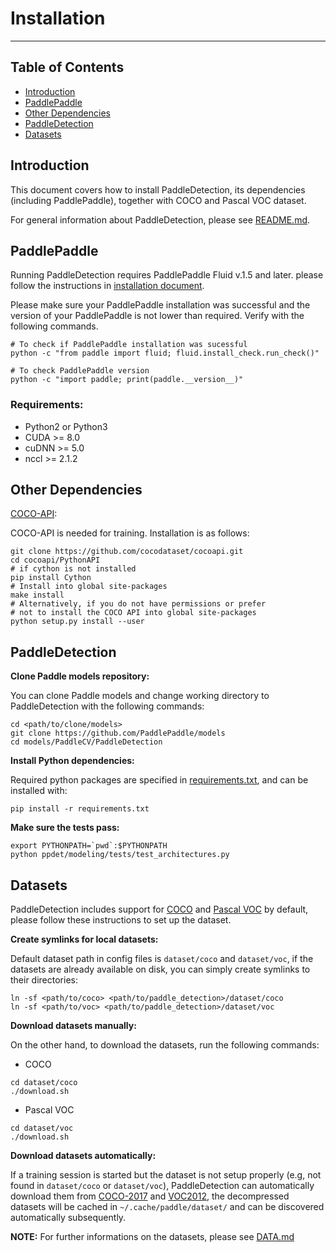 # Installation

---
## Table of Contents

- [Introduction](#introduction)
- [PaddlePaddle](#paddlepaddle)
- [Other Dependencies](#other-dependencies)
- [PaddleDetection](#paddle-detection)
- [Datasets](#datasets)


## Introduction

This document covers how to install PaddleDetection, its dependencies
(including PaddlePaddle), together with COCO and Pascal VOC dataset.

For general information about PaddleDetection, please see [README.md](../README.md).


## PaddlePaddle

Running PaddleDetection requires PaddlePaddle Fluid v.1.5 and later. please follow the instructions in [installation document](http://www.paddlepaddle.org.cn/).

Please make sure your PaddlePaddle installation was successful and the version
of your PaddlePaddle is not lower than required. Verify with the following commands.

```
# To check if PaddlePaddle installation was sucessful
python -c "from paddle import fluid; fluid.install_check.run_check()"

# To check PaddlePaddle version
python -c "import paddle; print(paddle.__version__)"
```

### Requirements:

- Python2 or Python3
- CUDA >= 8.0
- cuDNN >= 5.0
- nccl >= 2.1.2


## Other Dependencies

[COCO-API](https://github.com/cocodataset/cocoapi):

COCO-API is needed for training. Installation is as follows:

    git clone https://github.com/cocodataset/cocoapi.git
    cd cocoapi/PythonAPI
    # if cython is not installed
    pip install Cython
    # Install into global site-packages
    make install
    # Alternatively, if you do not have permissions or prefer
    # not to install the COCO API into global site-packages
    python setup.py install --user


## PaddleDetection

**Clone Paddle models repository:**

You can clone Paddle models and change working directory to PaddleDetection
with the following commands:

```
cd <path/to/clone/models>
git clone https://github.com/PaddlePaddle/models
cd models/PaddleCV/PaddleDetection
```

**Install Python dependencies:**

Required python packages are specified in [requirements.txt](../requirements.txt), and can be installed with:

```
pip install -r requirements.txt
```

**Make sure the tests pass:**

```
export PYTHONPATH=`pwd`:$PYTHONPATH
python ppdet/modeling/tests/test_architectures.py
```


## Datasets

PaddleDetection includes support for [COCO](http://cocodataset.org) and [Pascal VOC](http://host.robots.ox.ac.uk/pascal/VOC/) by default, please follow these instructions to set up the dataset.

**Create symlinks for local datasets:**

Default dataset path in config files is `dataset/coco` and `dataset/voc`, if the
datasets are already available on disk, you can simply create symlinks to
their directories:

```
ln -sf <path/to/coco> <path/to/paddle_detection>/dataset/coco
ln -sf <path/to/voc> <path/to/paddle_detection>/dataset/voc
```

**Download datasets manually:**

On the other hand, to download the datasets, run the following commands:

- COCO

```
cd dataset/coco
./download.sh
```

- Pascal VOC

```
cd dataset/voc
./download.sh
```

**Download datasets automatically:**

If a training session is started but the dataset is not setup properly (e.g,
not found in `dataset/coco` or `dataset/voc`), PaddleDetection can automatically
download them from [COCO-2017](http://images.cocodataset.org) and
[VOC2012](http://host.robots.ox.ac.uk/pascal/VOC), the decompressed datasets
will be cached in `~/.cache/paddle/dataset/` and can be discovered automatically
subsequently.


**NOTE:** For further informations on the datasets, please see [DATA.md](DATA.md)
